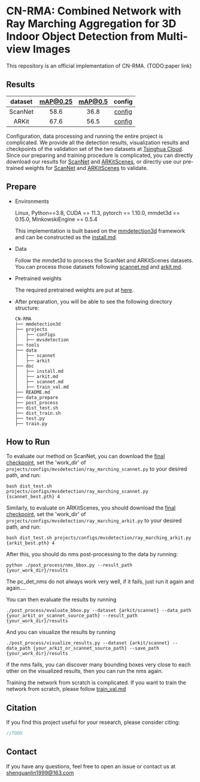 # CN-RMA: Combined Network with Ray Marching Aggregation for 3D Indoor Object Detection from Multi-view Images

This repository is an official implementation of CN-RMA. (TODO:paper link)

## Results

| dataset | mAP@0.25 | mAP@0.5 |                             config                             |
| :-----: | :------: | :-----: | :------------------------------------------------------------: |
| ScanNet |   58.6   |  36.8  | [config](./projects/configs/mvsdetection/ray_marching_scannet.py) |
|  ARKit  |   67.6   |  56.5  |  [config](./projects/configs/mvsdetection/ray_marching_arkit.py)  |

Configuration, data processing and running the entire project is complicated. We provide all the detection results, visualization results and checkpoints of the validation set of the two datasets at [Tsinghua Cloud](https://cloud.tsinghua.edu.cn/d/90bd36fe6f024ad58497/). Since our preparing and training procedure is complicated, you can directly download our results for  [ScanNet](https://cloud.tsinghua.edu.cn/f/c4cb78b7d935467c8855/?dl=1) and [ARKitScenes](https://cloud.tsinghua.edu.cn/f/4c77c67123ab46b58605/?dl=1), or directly use our pre-trained weights for [ScanNet](https://cloud.tsinghua.edu.cn/f/b518872d3f11483aa121/?dl=1) and [ARKitScenes](https://cloud.tsinghua.edu.cn/f/17df2aa67e50407bb555/?dl=1) to validate.

## Prepare

* Environments

  Linux, Python==3.8, CUDA == 11.3, pytorch == 1.10.0, mmdet3d == 0.15.0, MinkowskiEngine == 0.5.4

  This implementation is built based on the [mmdetection3d](https://github.com/open-mmlab/mmdetection3d) framework and can be constructed as the [install.md](./doc/install.md).
  
* Data

  Follow the mmdet3d to process the ScanNet and ARKitScenes datasets. You can process those datasets following [scannet.md](./doc/scannet.md) and [arkit.md](./doc/arkit.md).

* Pretrained weights

  The required pretrained weights are put at [here](https://cloud.tsinghua.edu.cn/d/0b3af9884b7841ae8398/).

* After preparation, you will be able to see the following directory structure:

  ```
  CN-RMA
  ├── mmdetection3d
  ├── projects
  │   ├── configs
  │   ├── mvsdetection
  ├── tools
  ├── data
  │   ├── scannet
  │   ├── arkit
  ├── doc
  │   ├── install.md
  │   ├── arkit.md
  │   ├── scannet.md
  │   ├── train_val.md
  ├── README.md
  ├── data_prepare
  ├── post_process
  ├── dist_test.sh
  ├── dist_train.sh
  ├── test.py
  ├── train.py
  ```

## How to Run

To evaluate our method on ScanNet, you can download the [final checkpoint](https://cloud.tsinghua.edu.cn/f/b518872d3f11483aa121/?dl=1), set the 'work_dir' of `projects/configs/mvsdetection/ray_marching_scannet.py` to your desired path, and run:

```shell
bash dist_test.sh projects/configs/mvsdetection/ray_marching_scannet.py {scannet_best.pth} 4
```

Similarly, to evaluate on ARKitScenes, you should download the [final checkpoint](https://cloud.tsinghua.edu.cn/f/17df2aa67e50407bb555/?dl=1), set the 'work_dir' of `projects/configs/mvsdetection/ray_marching_arkit.py` to your desired path, and run:

```shell
bash dist_test.sh projects/configs/mvsdetection/ray_marching_arkit.py {arkit_best.pth} 4
```

After this, you should do nms post-processing to the data by running:

```shell
python ./post_process/nms_bbox.py --result_path {your_work_dir}/results
```

The pc_det_nms do not always work very well, if it fails, just run it again and again....

You can then evaluate the results by running

```shell
./post_process/evaluate_bbox.py --dataset {arkit/scannet} --data_path {your_arkit_or_scannet_source_path} --result_path {your_work_dir}/results
```

And you can visualize the results by running

```shell
./post_process/visualize_results.py --dataset {arkit/scannet} --data_path {your_arkit_or_scannet_source_path} --save_path {your_work_dir}/results
```

if the nms fails, you can discover many bounding boxes very close to each other on the visualized results, then you can run the nms again.

Training the network from scratch is complicated. If you want to train the network from scratch, please follow [train_val.md](./doc/train_val.md)

## Citation

If you find this project useful for your research, please consider citing:

```bibtex
//TODO
```

## Contact

If you have any questions, feel free to open an issue or contact us at shenguanlin1999@163.com
